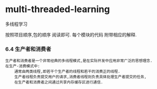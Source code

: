 # multi-threaded-learning
多线程学习

按照项目顺序,包的顺序 阅读即可.
每个模块的代码 附带相应的解释.



### 6.4 生产者和消费者
	生产者和消费者是一个非常经典的多线程模式,是在实际开发中应用非常广泛的思想理念.
	在生产-消费模式中:
		通常由两类线程,即若干个生产者的线程和若干的消费正的线程.
		生产者线程负责提交用户的请求,消费者线程则负责具体处理生产者提交的任务,
		在生产者和消费者之间通过共享内存缓存区进行通信.